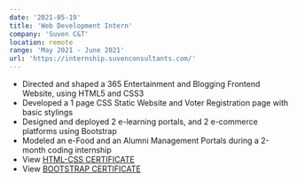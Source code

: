 ```yaml
---
date: '2021-05-19'
title: 'Web Development Intern'
company: 'Suven C&T'
location: remote
range: 'May 2021 - June 2021'
url: 'https://internship.suvenconsultants.com/'
---
```


- Directed and shaped a 365 Entertainment and Blogging Frontend Website, using HTML5 and CSS3
- Developed a 1 page CSS Static Website and Voter Registration page with basic stylings
- Designed and deployed 2 e-learning portals, and 2 e-commerce platforms using Bootstrap
- Modeled an e-Food and an Alumni Management Portals during a 2-month coding internship
- View [HTML-CSS CERTIFICATE](https://drive.google.com/file/d/1W7c94PXLUn6LM4JOJuC-hKAgOknh6-U_/view?usp=sharing)
- View [BOOTSTRAP CERTIFICATE](https://drive.google.com/file/d/1e4Tx7ghRP06EyBlulRoT9Qi5m3EAaWtj/view?usp=sharing)
